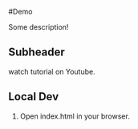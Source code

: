 #Demo

Some description!

## Subheader

watch tutorial on Youtube.

## Local Dev

1. Open index.html in your browser.